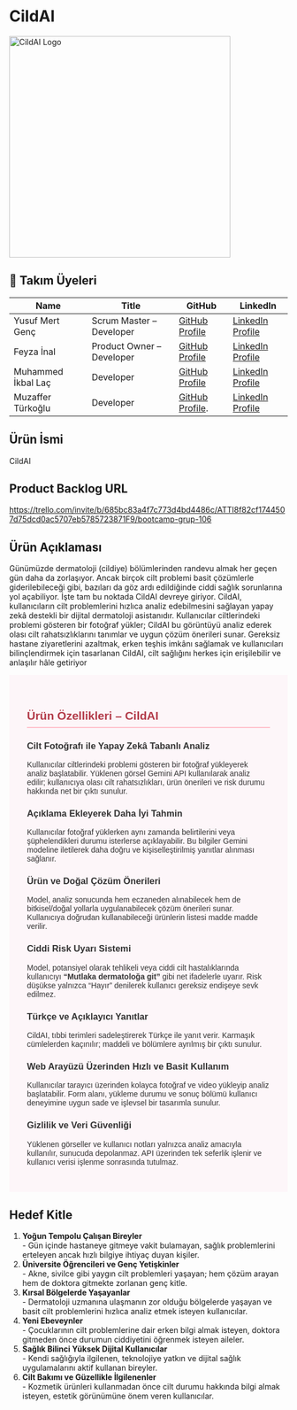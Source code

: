 # CildAI
<img src="https://github.com/user-attachments/assets/870f26fb-11a6-4441-bf93-0b908a8b1d17" alt="CildAI Logo" width="400"/>

## 👥 Takım Üyeleri

| Name               | Title                        | GitHub                                                                 | LinkedIn                                                                 |
|--------------------|------------------------------|------------------------------------------------------------------------|--------------------------------------------------------------------------|
| Yusuf Mert Genç    | Scrum Master – Developer     | [GitHub Profile](https://github.com/YusufMertGenc)                     | [LinkedIn Profile](https://www.linkedin.com/in/yusufmertgenc/)           |
| Feyza İnal         | Product Owner – Developer    | [GitHub Profile](https://github.com/feyza-inl)                        | [LinkedIn Profile](https://www.linkedin.com/in/feyzainalcse1/)            |
| Muhammed İkbal Laç | Developer                    | [GitHub Profile](https://github.com/m-ikbal)                           | [LinkedIn Profile](https://www.linkedin.com/in/m-ikb4l/)                 |
| Muzaffer Türkoğlu  | Developer                    | [GitHub Profile](https://github.com/muzafferturkoglu).                  | [LinkedIn Profile](https://www.linkedin.com/in/muzaffert%C3%BCrko%C4%9Flu/)                                                     |

## Ürün İsmi
CildAI


## Product Backlog URL
https://trello.com/invite/b/685bc83a4f7c773d4bd4486c/ATTI8f82cf1744507d75dcd0ac5707eb5785723871F9/bootcamp-grup-106

## Ürün Açıklaması

Günümüzde dermatoloji (cildiye) bölümlerinden randevu almak her geçen gün daha da zorlaşıyor. Ancak birçok cilt problemi basit çözümlerle giderilebileceği gibi, bazıları da göz ardı edildiğinde ciddi sağlık sorunlarına yol açabiliyor. İşte tam bu noktada CildAI devreye giriyor.
CildAI, kullanıcıların cilt problemlerini hızlıca analiz edebilmesini sağlayan yapay zekâ destekli bir dijital dermatoloji asistanıdır. Kullanıcılar ciltlerindeki problemi gösteren bir fotoğraf yükler; CildAI bu görüntüyü analiz ederek olası cilt rahatsızlıklarını tanımlar ve uygun çözüm önerileri sunar.
Gereksiz hastane ziyaretlerini azaltmak, erken teşhis imkânı sağlamak ve kullanıcıları bilinçlendirmek için tasarlanan CildAI, cilt sağlığını herkes için erişilebilir ve anlaşılır hâle getiriyor




<section style="font-family: Arial, sans-serif; padding: 2rem; background-color: #fdf6f9; color: #333;">
  <h2 style="color: #b23a48; border-bottom: 2px solid #ffc0cb; padding-bottom: 0.5rem;">Ürün Özellikleri – CildAI</h2>

  <h3> Cilt Fotoğrafı ile Yapay Zekâ Tabanlı Analiz</h3>
  <p>Kullanıcılar ciltlerindeki problemi gösteren bir fotoğraf yükleyerek analiz başlatabilir. Yüklenen görsel Gemini API kullanılarak analiz edilir; kullanıcıya olası cilt rahatsızlıkları, ürün önerileri ve risk durumu hakkında net bir çıktı sunulur.</p>

  <h3> Açıklama Ekleyerek Daha İyi Tahmin</h3>
  <p>Kullanıcılar fotoğraf yüklerken aynı zamanda belirtilerini veya şüphelendikleri durumu isterlerse açıklayabilir. Bu bilgiler Gemini modeline iletilerek daha doğru ve kişiselleştirilmiş yanıtlar alınması sağlanır.</p>

  <h3> Ürün ve Doğal Çözüm Önerileri</h3>
  <p>Model, analiz sonucunda hem eczaneden alınabilecek hem de bitkisel/doğal yollarla uygulanabilecek çözüm önerileri sunar. Kullanıcıya doğrudan kullanabileceği ürünlerin listesi madde madde verilir.</p>

  <h3> Ciddi Risk Uyarı Sistemi</h3>
  <p>Model, potansiyel olarak tehlikeli veya ciddi cilt hastalıklarında kullanıcıyı <strong>“Mutlaka dermatoloğa git”</strong> gibi net ifadelerle uyarır. Risk düşükse yalnızca “Hayır” denilerek kullanıcı gereksiz endişeye sevk edilmez.</p>

  <h3> Türkçe ve Açıklayıcı Yanıtlar</h3>
  <p>CildAI, tıbbi terimleri sadeleştirerek Türkçe ile yanıt verir. Karmaşık cümlelerden kaçınılır; maddeli ve bölümlere ayrılmış bir çıktı sunulur.</p>

  <h3> Web Arayüzü Üzerinden Hızlı ve Basit Kullanım</h3>
  <p>Kullanıcılar tarayıcı üzerinden kolayca fotoğraf ve video yükleyip analiz başlatabilir. Form alanı, yükleme durumu ve sonuç bölümü kullanıcı deneyimine uygun sade ve işlevsel bir tasarımla sunulur.</p>

  <h3> Gizlilik ve Veri Güvenliği</h3>
  <p>Yüklenen görseller ve kullanıcı notları yalnızca analiz amacıyla kullanılır, sunucuda depolanmaz. API üzerinden tek seferlik işlenir ve kullanıcı verisi işlenme sonrasında tutulmaz.</p>
</section>




## Hedef Kitle

<ol>
  <li>
    <strong>Yoğun Tempolu Çalışan Bireyler</strong><br>
    <span>- Gün içinde hastaneye gitmeye vakit bulamayan, sağlık problemlerini erteleyen ancak hızlı bilgiye ihtiyaç duyan kişiler.</span>
  </li>
  <li>
    <strong>Üniversite Öğrencileri ve Genç Yetişkinler</strong><br>
    <span>- Akne, sivilce gibi yaygın cilt problemleri yaşayan; hem çözüm arayan hem de doktora gitmekte zorlanan genç kitle.</span>
  </li>
  <li>
    <strong>Kırsal Bölgelerde Yaşayanlar</strong><br>
    <span>- Dermatoloji uzmanına ulaşmanın zor olduğu bölgelerde yaşayan ve basit cilt problemlerini hızlıca analiz etmek isteyen kullanıcılar.</span>
  </li>
  <li>
    <strong>Yeni Ebeveynler</strong><br>
    <span>- Çocuklarının cilt problemlerine dair erken bilgi almak isteyen, doktora gitmeden önce durumun ciddiyetini öğrenmek isteyen aileler.</span>
  </li>
  <li>
    <strong>Sağlık Bilinci Yüksek Dijital Kullanıcılar</strong><br>
    <span>- Kendi sağlığıyla ilgilenen, teknolojiye yatkın ve dijital sağlık uygulamalarını aktif kullanan bireyler.</span>
  </li>
  <li>
    <strong>Cilt Bakımı ve Güzellikle İlgilenenler</strong><br>
    <span>- Kozmetik ürünleri kullanmadan önce cilt durumu hakkında bilgi almak isteyen, estetik görünümüne önem veren kullanıcılar.</span>
  </li>
</ol>
   
   
